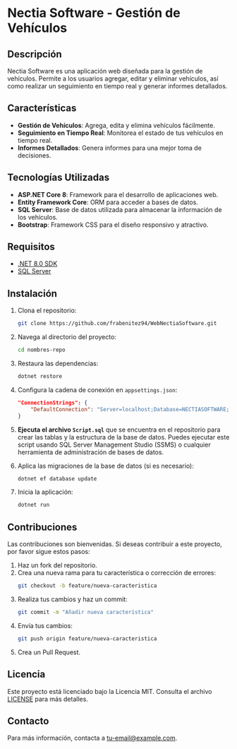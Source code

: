 # Nectia Software - Gestión de Vehículos

## Descripción

Nectia Software es una aplicación web diseñada para la gestión de vehículos. Permite a los usuarios agregar, editar y eliminar vehículos, así como realizar un seguimiento en tiempo real y generar informes detallados.

## Características

- **Gestión de Vehículos**: Agrega, edita y elimina vehículos fácilmente.
- **Seguimiento en Tiempo Real**: Monitorea el estado de tus vehículos en tiempo real.
- **Informes Detallados**: Genera informes para una mejor toma de decisiones.

## Tecnologías Utilizadas

- **ASP.NET Core 8**: Framework para el desarrollo de aplicaciones web.
- **Entity Framework Core**: ORM para acceder a bases de datos.
- **SQL Server**: Base de datos utilizada para almacenar la información de los vehículos.
- **Bootstrap**: Framework CSS para el diseño responsivo y atractivo.

## Requisitos

- [.NET 8.0 SDK](https://dotnet.microsoft.com/download/dotnet/8.0)
- [SQL Server](https://www.microsoft.com/en-us/sql-server/sql-server-downloads)

## Instalación

1. Clona el repositorio:

   ```bash
   git clone https://github.com/frabenitez94/WebNectiaSoftware.git
   ```

2. Navega al directorio del proyecto:

   ```bash
   cd nombres-repo
   ```

3. Restaura las dependencias:

   ```bash
   dotnet restore
   ```

4. Configura la cadena de conexión en `appsettings.json`:

   ```json
   "ConnectionStrings": {
       "DefaultConnection": "Server=localhost;Database=NECTIASOFTWARE;Trusted_Connection=True;TrustServerCertificate=True;"
   }
   ```

5. **Ejecuta el archivo `Script.sql`** que se encuentra en el repositorio para crear las tablas y la estructura de la base de datos. Puedes ejecutar este script usando SQL Server Management Studio (SSMS) o cualquier herramienta de administración de bases de datos.

6. Aplica las migraciones de la base de datos (si es necesario):

   ```bash
   dotnet ef database update
   ```

7. Inicia la aplicación:

   ```bash
   dotnet run
   ```

## Contribuciones

Las contribuciones son bienvenidas. Si deseas contribuir a este proyecto, por favor sigue estos pasos:

1. Haz un fork del repositorio.
2. Crea una nueva rama para tu característica o corrección de errores:
   ```bash
   git checkout -b feature/nueva-caracteristica
   ```
3. Realiza tus cambios y haz un commit:
   ```bash
   git commit -m "Añadir nueva característica"
   ```
4. Envía tus cambios:
   ```bash
   git push origin feature/nueva-caracteristica
   ```
5. Crea un Pull Request.

## Licencia

Este proyecto está licenciado bajo la Licencia MIT. Consulta el archivo [LICENSE](LICENSE) para más detalles.

## Contacto

Para más información, contacta a [tu-email@example.com](mailto:frabenitez94@gmail.com).
